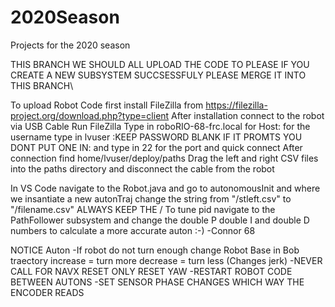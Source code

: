 # 2020Season
Projects for the 2020 season

THIS BRANCH WE SHOULD ALL UPLOAD THE CODE TO PLEASE IF YOU CREATE 
A NEW SUBSYSTEM SUCCSESSFULY PLEASE MERGE IT INTO THIS BRANCH\


To upload Robot Code first install FileZilla from https://filezilla-project.org/download.php?type=client
After installation connect to the robot via USB Cable
Run FileZilla Type in roboRIO-68-frc.local for Host: for the username type in lvuser :KEEP PASSWORD BLANK IF IT PROMTS YOU DONT PUT ONE IN: and type in 22 for the port and quick connect
After connection find home/lvuser/deploy/paths
Drag the left and right CSV files into the paths directory and disconnect the cable from the robot

In VS Code navigate to the Robot.java and go to autonomousInit and where we insantiate a new autonTraj change the string from "/stleft.csv" to "/filename.csv" ALWAYS KEEP THE /
To tune pid navigate to the PathFollower subsystem and change the double P double I and double D numbers to calculate a more accurate auton :-)
-Connor 68


NOTICE
Auton
-If robot do not turn enough change Robot Base in Bob traectory
increase = turn more decrease = turn less (Changes jerk)
-NEVER CALL FOR NAVX RESET ONLY RESET YAW
-RESTART ROBOT CODE BETWEEN AUTONS
-SET SENSOR PHASE CHANGES WHICH WAY THE ENCODER READS

